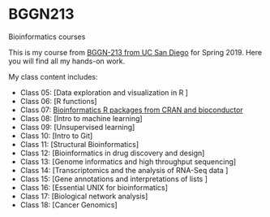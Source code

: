 # BGGN213
Bioinformatics courses 

This is my course from [BGGN-213 from UC San Diego](https://bioboot.github.io/bggn213_S19/) for Spring 2019. Here you will find all my hands-on work.


My class content includes:

- Class 05: [Data exploration and visualization in R ]
- Class 06: [R functions]
- Class 07: [Bioinformatics R packages from CRAN and bioconductor](https://github.com/jvallscu/BGGN213/blob/master/class07/class07.md) 
- Class 08: [Intro to machine learning]
- Class 09: [Unsupervised learning]
- Class 10: [Intro to Git]
- Class 11: [Structural Bioinformatics]
- Class 12: [Bioinformatics in drug discovery and design]
- Class 13: [Genome informatics and high throughput sequencing]
- Class 14: [Transcriptomics and the analysis of RNA-Seq data ]
- Class 15: [Gene annotations and interpretations of lists ]
- Class 16: [Essential UNIX for bioinformatics]
- Class 17: [Biological network analysis]
- Class 18: [Cancer Genomics]




